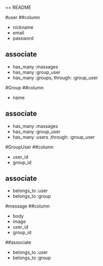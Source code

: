 == README

#user
##column
* nickname 
* email 
* password 

## associate
* has_many :massages 
* has_many :group_user 
* has_many :groups, through: :group_user 

#Group
##column
* name 

## associate
* has_many :massages 
* has_many :group_user 
* has_many :users ,through: :group_user 

#GroupUser
##column
* user_id 
* group_id 

## associate
* belongs_to :user 
* belongs_to :group 

#message
##column
* body 
* image 
* user_id 
* group_id 

##associate
* belongs_to :user 
* belongs_to :group 
